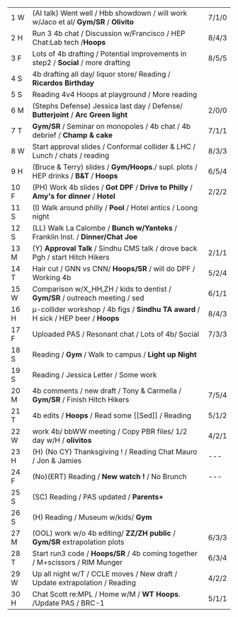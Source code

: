 |      |                                                                                            |       |
| ---- | ------------------------------------------------------------------------------------------ | ----- |
| 1  W | (AI talk) Went well / Hbb showdown / will work w/Jaco et al/ **Gym/SR** / **Olivito**      | 7/1/0 |
| 2  H | Run 3 4b chat / Discussion w/Francisco / HEP Chat:Lab tech /**Hoops**                      | 8/4/3 |
| 3  F | Lots of 4b drafting / Potential improvements in step2 / **Social** / more drafting         | 8/5/5 |
| 4  S | 4b drafting all day/ liquor store/ Reading / **Ricardos Birthday**                         |       |
| 5  S | Reading 4v4 Hoops at playground / More reading                                             |       |
| 6  M | (Stephs Defense) Jessica last day / Defense/ **Butterjoint** / **Arc Green light**         | 2/0/0 |
| 7  T | **Gym/SR** / Seminar on monopoles / 4b chat / 4b debrief / **Champ & cake**                | 7/1/1 |
| 8  W | Start approval slides / Conformal collider & LHC / Lunch / chats / reading                 | 8/3/3 |
| 9  H | (Bruce & Terry) slides / **Gym/Hoops**./ supl. plots / HEP drinks / **B&T** / **Hoops**    | 6/5/4 |
| 10 F | (PH) Work 4b slides / **Got DPF** / **Drive to Philly** / **Amy's for dinner** / **Hotel** | 2/2/2 |
| 11 S | (I) Walk around philly / **Pool** / Hotel antics / Loong night                             |       |
| 12 S | (LL) Walk La Calombe / **Bunch w/Yanteks** / Franklin Inst. / **Dinner/Chat Joe**          |       |
| 13 M | (Y) **Approval Talk** / Sindhu CMS talk / drove back Pgh / start Hitch Hikers              | 2/1/1 |
| 14 T | Hair cut / GNN vs CNN/ **Hoops/SR** / will do DPF / Working 4b                             | 5/2/4 |
| 15 W | Comparison w/X_HH,ZH / kids to dentist / **Gym/SR** / outreach meeting / sed               | 6/1/1 |
| 16 H | µ-collider workshop / 4b figs / **Sindhu TA award** / H sick / HEP beer / **Hoops**        | 8/4/3 |
| 17 F | Uploaded PAS / Resonant chat / Lots of 4b/ Social                                          | 7/3/3 |
| 18 S | Reading / **Gym** / Walk to campus / **Light up Night**                                    |       |
| 19 S | Reading / Jessica Letter / Some work                                                       |       |
| 20 M | 4b comments / new draft / Tony & Carmella / **Gym/SR** / Finish Hitch Hikers               | 7/5/4 |
| 21 T | 4b edits / **Hoops** / Read some [[Sed]] / Reading                                         | 5/1/2 |
| 22 W | work 4b/ bbWW meeting / Copy PBR files/ 1/2 day w/H / **olivitos**                         | 4/2/1 |
| 23 H | (H) (No CY) Thanksgiving ! / Reading  Chat Mauro / Jon & Jamies                            | ---   |
| 24 F | (No)(ERT) Reading / **New watch !** / No Brunch                                            | ---   |
| 25 S | (SC) Reading / PAS updated / **Parents+**                                                  |       |
| 26 S | (H) Reading / Museum w/kids/ **Gym**                                                       |       |
| 27 M | (OOL) work w/o 4b editing/ **ZZ/ZH public** / **Gym/SR** extrapolation plots               | 6/3/3 |
| 28 T | Start run3 code / **Hoops/SR** / 4b coming together / M+scissors / RIM Munger              | 6/3/4 |
| 29 W | Up all night w/T / CCLE moves / New draft / Update extrapolation / Reading                 | 4/2/2 |
| 30 H | Chat Scott re:MPL / Home w/M / **WT Hoops**. /Update PAS / BRC-1                           | 5/1/1 |


